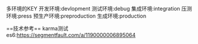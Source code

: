 多环境的KEY
开发环境:devlopment
测试环境:debug
集成环境:integration
压测环境:press
预生产环境:preproduction
生成环境:production

==技术参考==
karma测试es6:https://segmentfault.com/a/1190000006895064